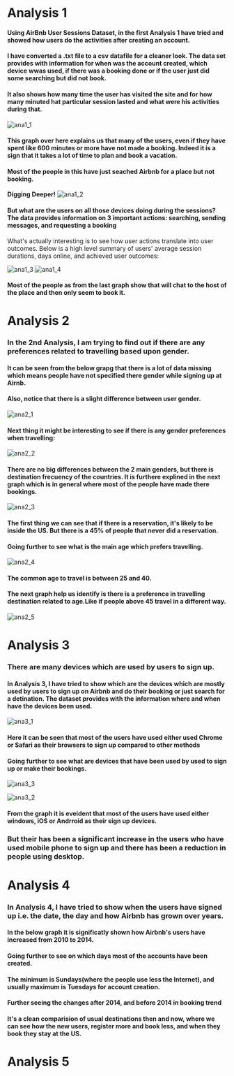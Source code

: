 # Analysis 1

#### Using **AirBnb** User Sessions Dataset, in the first Analysis 1 have tried and showed how users do the activities after creating an account. 

#### I have converted a .txt file to a csv datafile for a cleaner look. The data set provides with information for when was the account created, which device wwas used, if there was a booking done or if the user just did some searching but did not book.
#### It also shows how many time the user has visited the site and for how many minuted hat particular session lasted and what were his activities during that.

![ana1_1](https://cloud.githubusercontent.com/assets/25597919/25309501/2f5180d8-279d-11e7-8a69-1dc9a240b57a.JPG)
#### This graph over here explains us that many of the users, even if they have spent like 600 minutes or more have not made a booking. Indeed it is a sign that it takes a lot of time to plan and book a vacation.
#### Most of the people in this have just seached Airbnb for a place but not booking.

**Digging Deeper!**
![ana1_2](https://cloud.githubusercontent.com/assets/25597919/25309551/4d94d652-279e-11e7-8e64-b563ce0bf390.JPG)

#### But what are the users on all those devices doing during the sessions? The data provides information on 3 important actions: searching, sending messages, and requesting a booking

What's actually interesting is to see how user actions translate into user outcomes. Below is a high level summary of users' average session durations, days online, and achieved user outcomes:

![ana1_3](https://cloud.githubusercontent.com/assets/25597919/25309563/aad33156-279e-11e7-9aee-f64eeeac8fc0.JPG)
![ana1_4](https://cloud.githubusercontent.com/assets/25597919/25309564/aad44ca8-279e-11e7-9710-084d4d4d1c1e.JPG)

 #### Most of the people as from the last graph show that will chat to the host of the place and then only seem to book it.

# Analysis 2
### In the 2nd Analysis, I am trying to find out if there are any preferences related to travelling based upon gender.

#### It can be seen from the below grapg that there is a lot of data missing which means people have not specified there gender while signing up at Airnb.
 #### Also, notice that there is a slight difference between user gender.
![ana2_1](https://cloud.githubusercontent.com/assets/25597919/25309686/938ffe90-27a1-11e7-9bf8-68a929724b42.JPG)

#### Next thing it might be interesting to see if there is any gender preferences when travelling:
![ana2_2](https://cloud.githubusercontent.com/assets/25597919/25309688/939d70de-27a1-11e7-84c9-108774524833.JPG)

#### There are no big differences between the 2 main genders, but there is destination frecuency of the countries. It is furthere explined in the next graph which is in general where most of the people have made there bookings.
![ana2_3](https://cloud.githubusercontent.com/assets/25597919/25309687/939d8286-27a1-11e7-85d3-b4bb6f8754f7.JPG)

#### The first thing we can see that if there is a reservation, it's likely to be inside the US. But there is a 45% of people that never did a reservation.

#### Going further to see what is the main age which prefers travelling.
![ana2_4](https://cloud.githubusercontent.com/assets/25597919/25309689/939ebcc8-27a1-11e7-9be6-aca3030348e8.JPG)
#### The common age to travel is between 25 and 40. 

#### The next graph help us identify is there is a preference in travelling destination related to age.Like if people above 45 travel in a different way.
![ana2_5](https://cloud.githubusercontent.com/assets/25597919/25309690/93a1ffe6-27a1-11e7-8703-b2a8ad507edf.JPG)

# Analysis 3

### There are many devices which are used by users to sign up. 

#### In Analysis 3, I have tried to show which are the devices which are mostly used by users to sign up on Airbnb and do their booking or just search for a detination. The dataset provides with the information where and when have the devices been used.

![ana3_1](https://cloud.githubusercontent.com/assets/25597919/25309793/8b1d4bac-27a4-11e7-8ec5-e3da1b4cee59.JPG)

#### Here it can be seen that most of the users have used either used Chrome or Safari as their browsers to sign up compared to other methods

#### Going further to see what are devices that have been used by used to sign up or make their bookings.

![ana3_3](https://cloud.githubusercontent.com/assets/25597919/25309849/9bad15f0-27a5-11e7-8bda-f8d4d89ace12.JPG)

![ana3_2](https://cloud.githubusercontent.com/assets/25597919/25309794/8b1e6e60-27a4-11e7-9a30-78af5997c39d.JPG)

#### From the graph it is eveident that most of the users have used either windows, iOS or Andrroid as their sign up devices.
### But their has been a significant increase in the users who have used mobile phone to sign up and there has been a reduction in people using desktop.

# Analysis 4

### In Analysis 4, I have tried to show when the users have signed up i.e. the date, the day and how Airbnb has grown over years.

#### In the below graph it is significatly shown how Airbnb's users have increased from 2010 to 2014.

#### Going further to see on which days most of the accounts have been created.


#### The minimum is Sundays(where the people use less the Internet), and usually maximum is Tuesdays for account creation.

#### Further seeing the changes after 2014, and before 2014 in booking trend

#### It's a clean comparision of usual destinations then and now, where we can see how the new users, register more and book less, and when they book they stay at the US.
# Analysis 5
